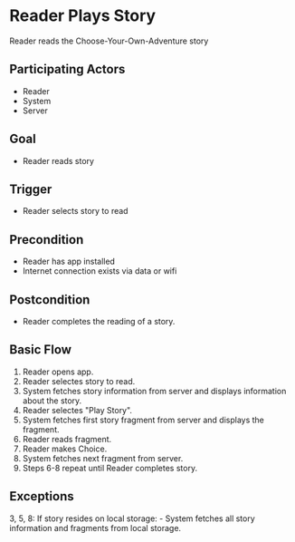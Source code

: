 Reader Plays Story
==================
Reader reads the Choose-Your-Own-Adventure story

Participating Actors
--------------------
- Reader
- System
- Server

Goal
----
- Reader reads story

Trigger
-------
- Reader selects story to read

Precondition
------------
- Reader has app installed
- Internet connection exists via data or wifi

Postcondition
-------------
- Reader completes the reading of a story.

Basic Flow
----------
1. Reader opens app.
2. Reader selectes story to read.
3. System fetches story information from server and displays information about
   the story.
4. Reader selectes "Play Story".
5. System fetches first story fragment from server and displays the fragment.
6. Reader reads fragment.
7. Reader makes Choice.
8. System fetches next fragment from server.
9. Steps 6-8 repeat until Reader completes story.

Exceptions
----------
3, 5, 8:
	If story resides on local storage:
		- System fetches all story information and fragments from local storage.
